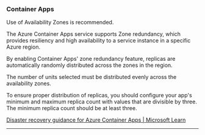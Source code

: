 ### Container Apps

Use of Availability Zones is recommended. 

The Azure Container Apps service supports Zone redundancy, which provides resiliency and high availability to a service instance in a specific Azure region. 

By enabling Container Apps' zone redundancy feature, replicas are automatically randomly distributed across the zones in the region.

The number of units selected must be distributed evenly across the availability zones.

To ensure proper distribution of replicas, you should configure your app's minimum and maximum replica count with values that are divisible by three. The minimum replica count should be at least three.

[Disaster recovery guidance for Azure Container Apps | Microsoft Learn](https://learn.microsoft.com/en-us/azure/container-apps/disaster-recovery)

---